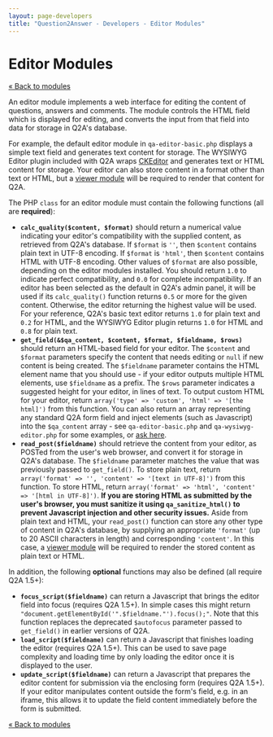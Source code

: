 ```yaml
---
layout: page-developers
title: "Question2Answer - Developers - Editor Modules"
---
```


# Editor Modules

[« Back to modules](/plugins/modules/)

An editor module implements a web interface for editing the content of questions, answers and comments. The module controls the HTML field which is displayed for editing, and converts the input from that field into data for storage in Q2A's database.

For example, the default editor module in `qa-editor-basic.php` displays a simple text field and generates text content for storage. The WYSIWYG Editor plugin included with Q2A wraps [CKEditor](http://ckeditor.com/) and generates text or HTML content for storage. Your editor can also store content in a format other than text or HTML, but a [viewer module](/plugins/modules-viewer/) will be required to render that content for Q2A.

The PHP `class` for an editor module must contain the following functions (all are **required**):

*   **`calc_quality($content, $format)`** should return a numerical value indicating your editor's compatibility with the supplied content, as retrieved from Q2A's database. If `$format` is `''`, then `$content` contains plain text in UTF-8 encoding. If `$format` is `'html'`, then `$content` contains HTML with UTF-8 encoding. Other values of `$format` are also possible, depending on the editor modules installed. You should return `1.0` to indicate perfect compatibility, and `0.0` for complete incompatibility. If an editor has been selected as the default in Q2A's admin panel, it will be used if its `calc_quality()` function returns `0.5` or more for the given content. Otherwise, the editor returning the highest value will be used. For your reference, Q2A's basic text editor returns `1.0` for plain text and `0.2` for HTML, and the WYSIWYG Editor plugin returns `1.0` for HTML and `0.8` for plain text.
*   **`get_field(&$qa_content, $content, $format, $fieldname, $rows)`** should return an HTML-based field for your editor. The `$content` and `$format` parameters specify the content that needs editing or `null` if new content is being created. The `$fieldname` parameter contains the HTML element name that you should use - if your editor outputs multiple HTML elements, use `$fieldname` as a prefix. The `$rows` parameter indicates a suggested height for your editor, in lines of text. To output custom HTML for your editor, return `array('type' => 'custom', 'html' => '[the html]')` from this function. You can also return an array representing any standard Q2A form field and inject elements (such as Javascript) into the `$qa_content` array - see `qa-editor-basic.php` and `qa-wysiwyg-editor.php` for some examples, or [ask here](http://www.question2answer.org/qa/).
*   **`read_post($fieldname)`** should retrieve the content from your editor, as POSTed from the user's web browser, and convert it for storage in Q2A's database. The `$fieldname` parameter matches the value that was previously passed to `get_field()`. To store plain text, return `array('format' => '', 'content' => '[text in UTF-8]')` from this function. To store HTML, return `array('format' => 'html', 'content' => '[html in UTF-8]')`. **If you are storing HTML as submitted by the user's browser, you must sanitize it using `qa_sanitize_html()` to prevent Javascript injection and other security issues.** Aside from plain text and HTML, your `read_post()` function can store any other type of content in Q2A's database, by supplying an appropriate `'format'` (up to 20 ASCII characters in length) and corresponding `'content'`. In this case, a [viewer module](/plugins/modules-viewer/) will be required to render the stored content as plain text or HTML.

In addition, the following **optional** functions may also be defined (all require Q2A 1.5+):

*   **`focus_script($fieldname)`** can return a Javascript that brings the editor field into focus (requires Q2A 1.5+). In simple cases this might return `"document.getElementById('".$fieldname."').focus();"`. Note that this function replaces the deprecated `$autofocus` parameter passed to `get_field()` in earlier versions of Q2A.
*   **`load_script($fieldname)`** can return a Javascript that finishes loading the editor (requires Q2A 1.5+). This can be used to save page complexity and loading time by only loading the editor once it is displayed to the user.
*   **`update_script($fieldname)`** can return a Javascript that prepares the editor content for submission via the enclosing form (requires Q2A 1.5+). If your editor manipulates content outside the form's field, e.g. in an iframe, this allows it to update the field content immediately before the form is submitted.

[« Back to modules](/plugins/modules/)

